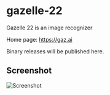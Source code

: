 # gazelle-22
Gazelle 22 is an image recognizer

Home page: https://gaz.ai

Binary releases will be published here.

## Screenshot

![Screenshot](https://botcompany.de/images/1103059)
